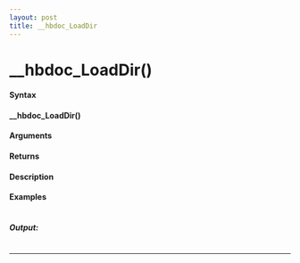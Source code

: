```yaml
---
layout: post
title: __hbdoc_LoadDir
---
```


# __hbdoc_LoadDir()


#### Syntax

#### __hbdoc_LoadDir()

#### Arguments

#### Returns

#### Description

#### Examples

```

```

##### Output:

```

```

---